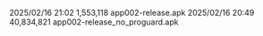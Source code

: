 2025/02/16  21:02         1,553,118 app002-release.apk
2025/02/16  20:49        40,834,821 app002-release_no_proguard.apk


